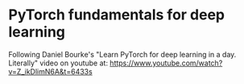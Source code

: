 # PyTorch fundamentals for deep learning
Following Daniel Bourke's "Learn PyTorch for deep learning in a day. Literally" video on youtube at:
https://www.youtube.com/watch?v=Z_ikDlimN6A&t=6433s
